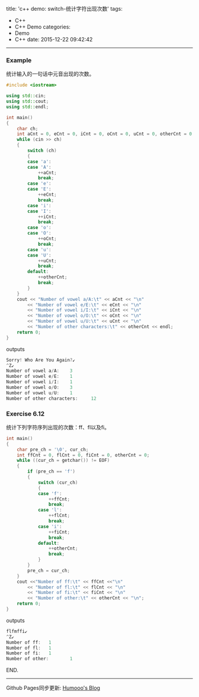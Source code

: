 title: 'c++ demo: switch-统计字符出现次数'
tags:
  - C++
  - C++ Demo
categories:
  - Demo
  - C++
date: 2015-12-22 09:42:42
---

### Example ###

统计输入的一句话中元音出现的次数。

<!-- more -->

```C++
#include <iostream>

using std::cin;
using std::cout;
using std::endl;

int main()
{
	char ch;
	int aCnt = 0, eCnt = 0, iCnt = 0, oCnt = 0, uCnt = 0, otherCnt = 0;
	while (cin >> ch)
	{
		switch (ch)
		{
		case 'a':
		case 'A':
			++aCnt;
			break;
		case 'e':
		case 'E':
			++eCnt;
			break;
		case 'i':
		case 'I':
			++iCnt;
			break;
		case 'o':
		case 'O':
			++oCnt;
			break;
		case 'u':
		case 'U':
			++uCnt;
			break;
		default:
			++otherCnt;
			break;
		}
	}
	cout << "Number of vowel a/A:\t" << aCnt << "\n"
		<< "Number of vowel e/E:\t" << eCnt << "\n"
		<< "Number of vowel i/I:\t" << iCnt << "\n"
		<< "Number of vowel o/O:\t" << oCnt << "\n"
		<< "Number of vowel u/U:\t" << uCnt << "\n"
		<< "Number of other characters:\t" << otherCnt << endl;
	return 0;
}
```

outputs

```C++
Sorry! Who Are You Again?↙
^Z↙
Number of vowel a/A:    3
Number of vowel e/E:    1
Number of vowel i/I:    1
Number of vowel o/O:    3
Number of vowel u/U:    1
Number of other characters:     12
```

### Exercise 6.12 ###

统计下列字符序列出现的次数：ff、fl以及fi。 

```C++
int main()
{
	char pre_ch = '\0', cur_ch;
	int ffCnt = 0, flCnt = 0, fiCnt = 0, otherCnt = 0;
	while ((cur_ch = getchar()) != EOF)
	{
		if (pre_ch == 'f')
		{
			switch (cur_ch)
			{
			case 'f':
				++ffCnt;
				break;
			case 'l':
				++flCnt;
				break;
			case 'i':
				++fiCnt;
				break;
			default:
				++otherCnt;
				break;
			}
		}
		pre_ch = cur_ch;
	}
	cout <<"Number of ff:\t" << ffCnt <<"\n"
		<< "Number of fl:\t" << flCnt << "\n"
		<< "Number of fi:\t" << fiCnt << "\n"
		<< "Number of other:\t" << otherCnt << "\n";
	return 0;
}
```

outputs

```C++
flfmffi↙
^Z↙
Number of ff:   1
Number of fl:   1
Number of fi:   1
Number of other:        1
```

END.

---

Github Pages同步更新: [Humooo's Blog][1]

[1]: http://bluestein.github.io/